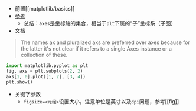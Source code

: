 - 前置[[matplotlib/basics]]
- [参考](https://zhuanlan.zhihu.com/p/93423829)
  - 总结：`axes`是坐标轴的集合，相当于`plt`下属的“子”坐标系（子图）
- [文档](https://matplotlib.org/stable/api/_as_gen/matplotlib.pyplot.subplots.html)

> The names ax and pluralized axs are preferred over axes because for the latter it's not clear if it refers to a single Axes instance or a collection of these.
```python
import matplotlib.pyplot as plt
fig, axs = plt.subplots(2, 2)
axs[1, 0].plot([1, 2], [3, 4])
plt.show()
```
- 关键字参数
  - `figsize=<元组>`设置大小，注意单位是英寸以及`dpi`问题，参考[[fig]]